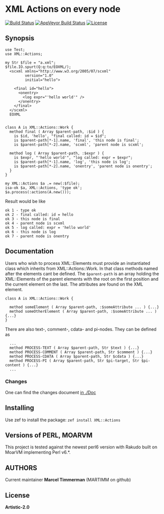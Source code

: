 # XML Actions on every node

[![Build Status](https://travis-ci.org/MARTIMM/XmlActions.svg?branch=master)](https://travis-ci.org/MARTIMM/XmlActions) [![AppVeyor Build Status](https://ci.appveyor.com/api/projects/status/6yaqqq9lgbq6nqot?svg=true&branch=master&passingText=Windows%20-%20OK&failingText=Windows%20-%20FAIL&pendingText=Windows%20-%20pending)](https://ci.appveyor.com/project/MARTIMM/XmlActions/branch/master) [![License](http://martimm.github.io/label/License-label.svg)](http://www.perlfoundation.org/artistic_license_2_0)

## Synopsis
```
use Test;
use XML::Actions;

my Str $file = "a.xml";
$file.IO.spurt(Q:q:to/EOXML/);
  <scxml xmlns="http://www.w3.org/2005/07/scxml"
         version="1.0"
         initial="hello">

    <final id="hello">
      <onentry>
        <log expr="'hello world'" />
      </onentry>
    </final>
  </scxml>
  EOXML


class A is XML::Actions::Work {
  method final ( Array $parent-path, :$id ) {
    is $id, 'hello', "final called: id = $id";
    is $parent-path[*-1].name, 'final', 'this node is final';
    is $parent-path[*-2].name, 'scxml', 'parent node is scxml';

  method log ( Array $parent-path, :$expr ) {
    is $expr, "'hello world'", "log called: expr = $expr";
    is $parent-path[*-1].name, 'log', 'this node is log';
    is $parent-path[*-2].name, 'onentry', 'parent node is onentry';
  }
}

my XML::Actions $a .= new(:$file);
isa-ok $a, XML::Actions, 'type ok';
$a.process(:actions(A.new()));

```
Result would be like
```
ok 1 - type ok
ok 2 - final called: id = hello
ok 3 - this node is final
ok 4 - parent node is scxml
ok 5 - log called: expr = 'hello world'
ok 6 - this node is log
ok 7 - parent node is onentry
```

## Documentation

Users who wish to process XML::Elements must provide an instantiated class which inherits from XML::Actions::Work. In that class methods named after the elements cant be defined. The `$parent-path` is an array holding the XML::Elements of the parent elements with the root on the first position and the current element on the last. The attributes are found on the XML element.
```
class A is XML::Actions::Work {

  method someElement ( Array $parent-path, :$someAttribute ... ) {...}
  method someOtherElement ( Array $parent-path, :$someAttribute ... ) {...}
}
```

There are also text-, comment-, cdata- and pi-nodes. They can be defined as
```
  ...
  method PROCESS-TEXT ( Array $parent-path, Str $text ) {...}
  method PROCESS-COMMENT ( Array $parent-path, Str $comment ) {...}
  method PROCESS-CDATA ( Array $parent-path, Str $cdata ) {...}
  method PROCESS-PI ( Array $parent-path, Str $pi-target, Str $pi-content ) {...}
  ...
```

### Changes
One can find the changes document [in ./Doc]()

## Installing

Use zef to install the package: `zef install XML::Actions`

## Versions of PERL, MOARVM

This project is tested against the newest perl6 version with Rakudo built on MoarVM implementing Perl v6.*.

## AUTHORS

Current maintainer **Marcel Timmerman** (MARTIMM on github)

## License

**Artistic-2.0**
